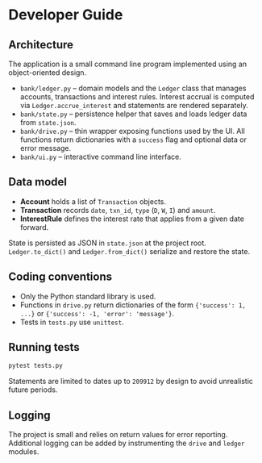 # Developer Guide

## Architecture

The application is a small command line program implemented using an object-oriented design.

- `bank/ledger.py` – domain models and the `Ledger` class that manages accounts, transactions and interest rules. Interest accrual is computed via `Ledger.accrue_interest` and statements are rendered separately.
- `bank/state.py` – persistence helper that saves and loads ledger data from `state.json`.
- `bank/drive.py` – thin wrapper exposing functions used by the UI. All functions return dictionaries with a `success` flag and optional data or error message.
- `bank/ui.py` – interactive command line interface.

## Data model

- **Account** holds a list of `Transaction` objects.
- **Transaction** records `date`, `txn_id`, `type` (`D`, `W`, `I`) and `amount`.
- **InterestRule** defines the interest rate that applies from a given date forward.

State is persisted as JSON in `state.json` at the project root. `Ledger.to_dict()` and `Ledger.from_dict()` serialize and restore the state.

## Coding conventions

- Only the Python standard library is used.
- Functions in `drive.py` return dictionaries of the form `{'success': 1, ...}` or `{'success': -1, 'error': 'message'}`.
- Tests in `tests.py` use `unittest`.

## Running tests

```bash
pytest tests.py
```

Statements are limited to dates up to `209912` by design to avoid unrealistic future periods.

## Logging

The project is small and relies on return values for error reporting. Additional logging can be added by instrumenting the `drive` and `ledger` modules.
